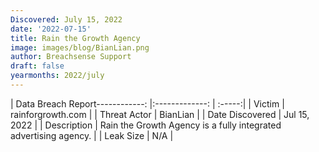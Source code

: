 ```yaml
---
Discovered: July 15, 2022
date: '2022-07-15'
title: Rain the Growth Agency
image: images/blog/BianLian.png
author: Breachsense Support
draft: false
yearmonths: 2022/july
---
```


| Data Breach Report------------:     |:-------------:    | :-----:|
| Victim      | rainforgrowth.com      | 
| Threat Actor      | BianLian      | 
| Date Discovered      | Jul 15, 2022      | 
| Description      | Rain the Growth Agency is a fully integrated advertising agency.      | 
| Leak Size      | N/A      | 

